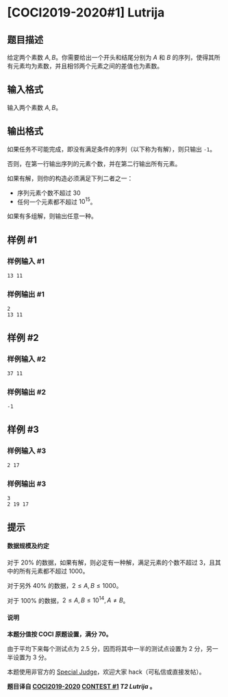 # [COCI2019-2020#1] Lutrija

## 题目描述

给定两个素数 $A,B$。你需要给出一个开头和结尾分别为 $A$ 和 $B$ 的序列，使得其所有元素均为素数，并且相邻两个元素之间的差值也为素数。

## 输入格式

输入两个素数 $A,B$。

## 输出格式

如果任务不可能完成，即没有满足条件的序列（以下称为有解），则只输出 `-1`。

否则，在第一行输出序列的元素个数，并在第二行输出所有元素。

如果有解，则你的构造必须满足下列二者之一：

- 序列元素个数不超过 $30$
- 任何一个元素都不超过 $10^{15}$。

如果有多组解，则输出任意一种。

## 样例 #1

### 样例输入 #1
```
13 11
```

### 样例输出 #1

```
2
13 11
```

## 样例 #2

### 样例输入 #2
```
37 11
```

### 样例输出 #2

```
-1
```

## 样例 #3

### 样例输入 #3
```
2 17
```

### 样例输出 #3

```
3
2 19 17
```

## 提示

#### 数据规模及约定

对于 $20\%$ 的数据，如果有解，则必定有一种解，满足元素的个数不超过 $3$，且其中的所有元素都不超过 $1000$。

对于另外 $40\%$ 的数据，$2 \le A,B \le 1000$。

对于 $100\%$ 的数据，$2 \le A,B \le 10^{14},A \neq B$。

#### 说明

**本题分值按 COCI 原题设置，满分 $70$。**

由于平均下来每个测试点为 $2.5$ 分，因而将其中一半的测试点设置为 $2$ 分，另一半设置为 $3$ 分。

本题使用非官方的 [Special Judge](https://www.luogu.com.cn/paste/hrj05be5)，欢迎大家 hack（可私信或直接发帖）。

**题目译自 [COCI2019-2020](https://hsin.hr/coci/archive/2019_2020/) [CONTEST #1](https://hsin.hr/coci/archive/2019_2020/contest1_tasks.pdf)  _T2 Lutrija_ 。**
